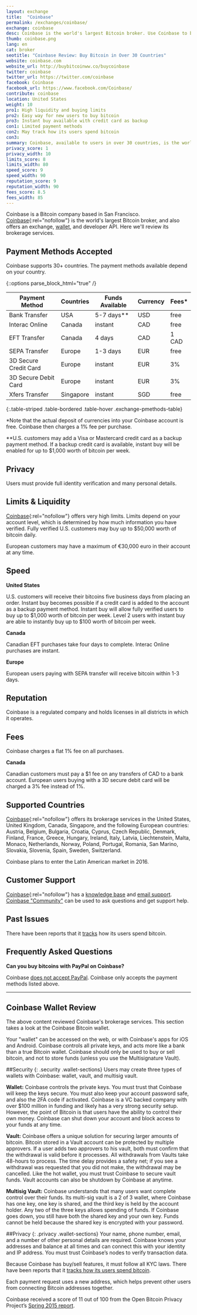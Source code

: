 ```yaml
---
layout: exchange
title:  "Coinbase"
permalink: /exchanges/coinbase/
exchange: coinbase
desc: Coinbase is the world's largest Bitcoin broker. Use Coinbase to buy bitcoin easily in over 30 supported countries. 
thumb: coinbase.png
lang: en
cat: broker
seotitle: "Coinbase Review: Buy Bitcoin in Over 30 Countries"
website: coinbase.com
website_url: http://buybitcoinww.co/buycoinbase
twitter: coinbase
twitter_url: https://twitter.com/coinbase
facebook: Coinbase
facebook_url: https://www.facebook.com/Coinbase/
contribute: coinbase
location: United States
weight: 10
pro1: High liquidity and buying limits 
pro2: Easy way for new users to buy bitcoin
pro3: Instant buy available with credit card as backup
con1: Limited payment methods
con2: May track how its users spend bitcoin
con3:
summary: Coinbase, available to users in over 30 countries, is the world's largest Bitcoin broker. Customers can buy bitcoin with a connected bank account, SEPA transfer, Interac Online, and many more payment methods. 
privacy_score: 1
privacy_width: 10
limits_score: 8
limits_width: 80
speed_score: 9
speed_width: 90
reputation_score: 9
reputation_width: 90
fees_score: 8.5
fees_width: 85
---
```

Coinbase is a Bitcoin company based in San Francisco. [Coinbase](http://buybitcoinww.co/buycoinbase){:rel="nofollow"} is the world's largest Bitcoin broker, and also offers an exchange, [wallet](/#coinbase-wallet-review), and developer API. Here we'll review its brokerage services. 

## Payment Methods Accepted

Coinbase supports 30+ countries. The payment methods available depend on your country. 

{::options parse_block_html="true" /}
<div class="table-responsive">

| Payment Method        | Countries | Funds Available | Currency | Fees*   |
|-----------------------|-----------|-----------------|----------|---------|
| Bank Transfer         | USA       | 5-7 days**      | USD      | free      |
| Interac Online        | Canada    | instant         | CAD      | free      |
| EFT Transfer          | Canada    | 4 days          | CAD      | 1 CAD     |
| SEPA Transfer         | Europe    | 1-3 days        | EUR      | free      |
| 3D Secure Credit Card | Europe    | instant         | EUR      | 3%        |
| 3D Secure Debit Card  | Europe    | instant         | EUR      | 3%        |
| Xfers Transfer        | Singapore | instant         | SGD      | free      |
{:.table-striped .table-bordered .table-hover .exchange-pmethods-table}

</div>

*Note that the actual deposit of currencies into your Coinbase account is free. Coinbase then charges a 1% fee per purchase.   
 
**U.S. customers may add a Visa or Mastercard credit card as a backup payment method. If a backup credit card is available, instant buy will be enabled for up to $1,000 worth of bitcoin per week.  

## Privacy
Users must provide full identity verification and many personal details. 

## Limits & Liquidity
[Coinbase](http://buybitcoinww.co/buycoinbase){:rel="nofollow"} offers very high limits. Limits depend on your account level, which is determined by how much information you have verified. Fully verified U.S. customers may buy up to $50,000 worth of bitcoin daily. 

European customers may have a maximum of €30,000 euro in their account at any time. 

## Speed

**United States**

U.S. customers will receive their bitcoins five business days from placing an order. Instant buy becomes possible if a credit card is added to the account as a backup payment method. Instant buy will allow fully verified users to buy up to $1,000 worth of bitcoin per week. Level 2 users with instant buy are able to instantly buy up to $100 worth of bitcoin per week.  

**Canada**

Canadian EFT purchases take four days to complete. Interac Online purchases are instant.

**Europe**

European users paying with SEPA transfer will receive bitcoin within 1-3 days. 

## Reputation
Coinbase is a regulated company and holds licenses in all districts in which it operates.  

## Fees
Coinbase charges a flat 1% fee on all purchases.

**Canada**

Canadian customers must pay a $1 fee on any transfers of CAD to a bank account. European users buying with a 3D secure debit card will be charged a 3% fee instead of 1%. 

## Supported Countries
[Coinbase](http://buybitcoinww.co/buycoinbase){:rel="nofollow"} offers its brokerage services in the United States, United Kingdom, Canada, Singapore, and the following European countries: Austria, Belgium, Bulgaria, Croatia, Cyprus, Czech Republic, Denmark, Finland, France, Greece, Hungary, Ireland, Italy, Latvia, Liechtenstein, Malta, Monaco, Netherlands, Norway, Poland, Portugal, Romania, San Marino, Slovakia, Slovenia, Spain, Sweden, Switzerland.

Coinbase plans to enter the Latin American market in 2016. 

## Customer Support
[Coinbase](http://buybitcoinww.co/buycoinbase){:rel="nofollow"} has a [knowledge base](https://support.coinbase.com/) and [email support](https://support.coinbase.com/customer/portal/emails/new). [Coinbase "Community"](https://community.coinbase.com/) can be used to ask questions and get support help. 

## Past Issues

There have been reports that it [tracks](http://cointelegraph.com/news/113207/coinbase-is-tracking-how-users-spend-their-bitcoins) how its users spend bitcoin.

## Frequently Asked Questions

**Can you buy bitcoins with PayPal on Coinbase?**

Coinbase [does not accept PayPal](/en/buy-bitcoin-paypal/). Coinbase only accepts the payment methods listed above.

<hr>

## Coinbase Wallet Review

The above content reviewed Coinbase's brokerage services. This section takes a look at the Coinbase Bitcoin wallet. 

Your "wallet" can be accessed on the web, or with Coinbase's apps for iOS and Android. Coinbase controls all private keys, and acts more like a bank than a true Bitcoin wallet. Coinbase should only be used to buy or sell bitcoin, and not to store funds (unless you use the Multisignature Vault).

##Security
{: .security .wallet-sections}
Users may create three types of wallets with Coinbase: wallet, vault, and multisig vault.

**Wallet:** Coinbase controls the private keys. You must trust that Coinbase will keep the keys secure. You must also keep your account password safe, and also the 2FA code if activated. Coinbase is a VC backed company with over $100 million in funding and likely has a very strong security setup. However, the point of Bitcoin is that users have the ability to control their own money. Coinbase can shut down your account and block access to your funds at any time.

**Vault:** Coinbase offers a unique solution for securing larger amounts of bitcoin. Bitcoin stored in a Vault account can be protected by multiple approvers. If a user adds two approvers to his vault, both must confirm that the withdrawal is valid before it processes. All withdrawals from Vaults take 48-hours to process. The time delay provides a safety net; if you see a withdrawal was requested that you did not make, the withdrawal may be cancelled. Like the hot wallet, you must trust Coinbase to secure vault funds. Vault accounts can also be shutdown by Coinbase at anytime.

**Multisig Vault:** Coinbase understands that many users want complete control over their funds. Its multi-sig vault is a 2 of 3 wallet, where Coinbase has one key, one key is shared, and the third key is held by the account holder. Any two of the three keys allows spending of funds. If Coinbase goes down, you still have both the shared key and your own key. Funds cannot be held because the shared key is encrypted with your password.

##Privacy
{: .privacy .wallet-sections}
Your name, phone number, email, and a number of other personal details are required. Coinbase knows your addresses and balance at all times and can connect this with your identity and IP address. You must trust Coinbase’s nodes to verify transaction data.

Because Coinbase has buy/sell features, it must follow all KYC laws. There have been reports that it [tracks how its users spend bitcoin](http://cointelegraph.com/news/113207/coinbase-is-tracking-how-users-spend-their-bitcoins).

Each payment request uses a new address, which helps prevent other users from connecting Bitcoin addresses together.

Coinbase received a score of 11 out of 100 from the Open Bitcoin Privacy Project’s [Spring 2015 report](http://openbitcoinprivacyproject.org/2015/05/spring-2015-wallet-privacy-rating-report/).